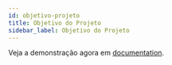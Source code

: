 ```yaml
---
id: objetivo-projeto
title: Objetivo do Projeto
sidebar_label: Objetivo do Projeto
---
```


Veja a demonstração agora em [documentation](https://docusaurus.io).